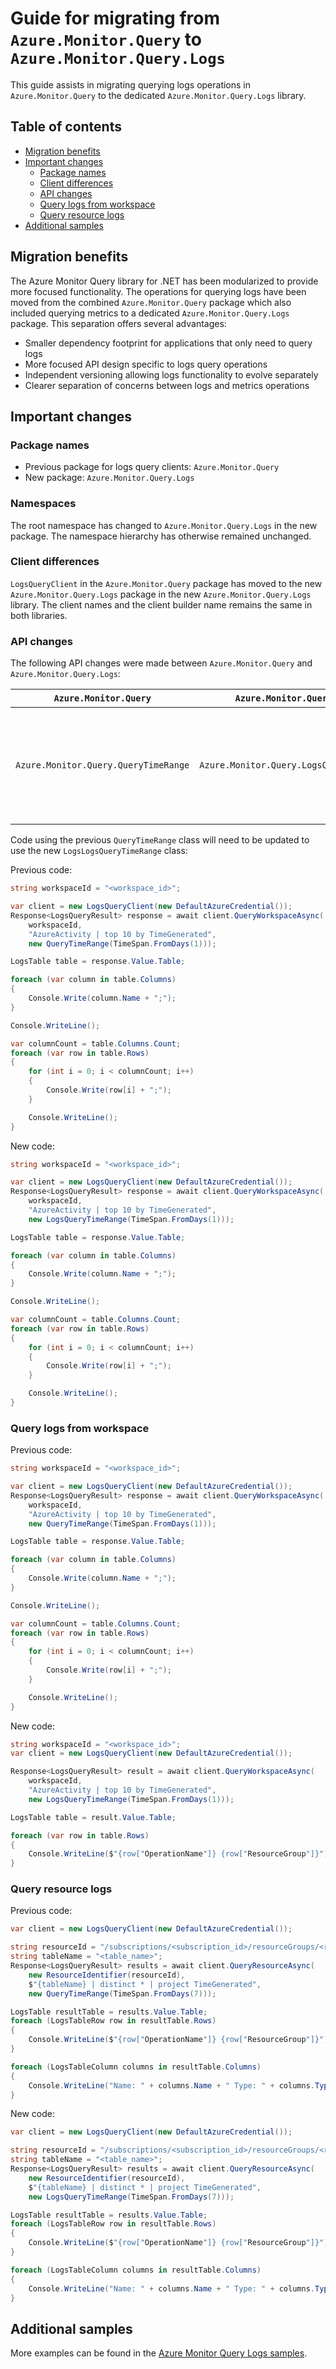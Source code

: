 # Guide for migrating from `Azure.Monitor.Query` to `Azure.Monitor.Query.Logs`

This guide assists in migrating querying logs operations in `Azure.Monitor.Query` to the dedicated `Azure.Monitor.Query.Logs` library.

## Table of contents

- [Migration benefits](#migration-benefits)
- [Important changes](#important-changes)
    - [Package names](#package-names)
    - [Client differences](#client-differences)
    - [API changes](#api-changes)
    - [Query logs from workspace](#query-logs-from-workspace)
    - [Query resource logs](#query-resource-logs)
- [Additional samples](#additional-samples)

## Migration benefits

The Azure Monitor Query library for .NET has been modularized to provide more focused functionality. The operations for querying logs have been moved from the combined `Azure.Monitor.Query` package which also included querying metrics to a dedicated `Azure.Monitor.Query.Logs` package. This separation offers several advantages:

- Smaller dependency footprint for applications that only need to query logs 
- More focused API design specific to logs query operations
- Independent versioning allowing logs functionality to evolve separately
- Clearer separation of concerns between logs and metrics operations

## Important changes

### Package names

- Previous package for logs query clients: `Azure.Monitor.Query`
- New package: `Azure.Monitor.Query.Logs`

### Namespaces

The root namespace has changed to `Azure.Monitor.Query.Logs` in the new package.  The namespace hierarchy has otherwise remained unchanged.

### Client differences

`LogsQueryClient` in the `Azure.Monitor.Query` package  has moved to the new `Azure.Monitor.Query.Logs` package in the new `Azure.Monitor.Query.Logs` library. The client names and the client builder name remains the same in both libraries.

### API changes

The following API changes were made between `Azure.Monitor.Query` and `Azure.Monitor.Query.Logs`:

| `Azure.Monitor.Query` | `Azure.Monitor.Query.Logs`                                  | Notes                                           |
|------------------------|-------------------------------------------------------------|-------------------------------------------------|
| `Azure.Monitor.Query.QueryTimeRange ` | `Azure.Monitor.Query.LogsQueryTimeRange ` | Used to specify the time range for logs queries |

Code using the previous `QueryTimeRange` class will need to be updated to use the new `LogsLogsQueryTimeRange` class:

Previous code:
```C# Snippet:QueryLogsPrintTable
string workspaceId = "<workspace_id>";

var client = new LogsQueryClient(new DefaultAzureCredential());
Response<LogsQueryResult> response = await client.QueryWorkspaceAsync(
    workspaceId,
    "AzureActivity | top 10 by TimeGenerated",
    new QueryTimeRange(TimeSpan.FromDays(1)));

LogsTable table = response.Value.Table;

foreach (var column in table.Columns)
{
    Console.Write(column.Name + ";");
}

Console.WriteLine();

var columnCount = table.Columns.Count;
foreach (var row in table.Rows)
{
    for (int i = 0; i < columnCount; i++)
    {
        Console.Write(row[i] + ";");
    }

    Console.WriteLine();
}
```

New code:
```C# Snippet:QueryLogs_QueryLogsPrintTable
string workspaceId = "<workspace_id>";

var client = new LogsQueryClient(new DefaultAzureCredential());
Response<LogsQueryResult> response = await client.QueryWorkspaceAsync(
    workspaceId,
    "AzureActivity | top 10 by TimeGenerated",
    new LogsQueryTimeRange(TimeSpan.FromDays(1)));

LogsTable table = response.Value.Table;

foreach (var column in table.Columns)
{
    Console.Write(column.Name + ";");
}

Console.WriteLine();

var columnCount = table.Columns.Count;
foreach (var row in table.Rows)
{
    for (int i = 0; i < columnCount; i++)
    {
        Console.Write(row[i] + ";");
    }

    Console.WriteLine();
}
```

### Query logs from workspace

Previous code:
```C# Snippet:QueryLogsPrintTable
string workspaceId = "<workspace_id>";

var client = new LogsQueryClient(new DefaultAzureCredential());
Response<LogsQueryResult> response = await client.QueryWorkspaceAsync(
    workspaceId,
    "AzureActivity | top 10 by TimeGenerated",
    new QueryTimeRange(TimeSpan.FromDays(1)));

LogsTable table = response.Value.Table;

foreach (var column in table.Columns)
{
    Console.Write(column.Name + ";");
}

Console.WriteLine();

var columnCount = table.Columns.Count;
foreach (var row in table.Rows)
{
    for (int i = 0; i < columnCount; i++)
    {
        Console.Write(row[i] + ";");
    }

    Console.WriteLine();
}
```

New code:
```C# Snippet:QueryLogs_QueryLogsAsTable
string workspaceId = "<workspace_id>";
var client = new LogsQueryClient(new DefaultAzureCredential());

Response<LogsQueryResult> result = await client.QueryWorkspaceAsync(
    workspaceId,
    "AzureActivity | top 10 by TimeGenerated",
    new LogsQueryTimeRange(TimeSpan.FromDays(1)));

LogsTable table = result.Value.Table;

foreach (var row in table.Rows)
{
    Console.WriteLine($"{row["OperationName"]} {row["ResourceGroup"]}");
}
```

### Query resource logs

Previous code:

```C# Snippet:QueryResource
var client = new LogsQueryClient(new DefaultAzureCredential());

string resourceId = "/subscriptions/<subscription_id>/resourceGroups/<resource_group_name>/providers/<resource_provider>/<resource>";
string tableName = "<table_name>";
Response<LogsQueryResult> results = await client.QueryResourceAsync(
    new ResourceIdentifier(resourceId),
    $"{tableName} | distinct * | project TimeGenerated",
    new QueryTimeRange(TimeSpan.FromDays(7)));

LogsTable resultTable = results.Value.Table;
foreach (LogsTableRow row in resultTable.Rows)
{
    Console.WriteLine($"{row["OperationName"]} {row["ResourceGroup"]}");
}

foreach (LogsTableColumn columns in resultTable.Columns)
{
    Console.WriteLine("Name: " + columns.Name + " Type: " + columns.Type);
}
```

New code:

```C# Snippet:QueryLogs_QueryResource
var client = new LogsQueryClient(new DefaultAzureCredential());

string resourceId = "/subscriptions/<subscription_id>/resourceGroups/<resource_group_name>/providers/<resource_provider>/<resource>";
string tableName = "<table_name>";
Response<LogsQueryResult> results = await client.QueryResourceAsync(
    new ResourceIdentifier(resourceId),
    $"{tableName} | distinct * | project TimeGenerated",
    new LogsQueryTimeRange(TimeSpan.FromDays(7)));

LogsTable resultTable = results.Value.Table;
foreach (LogsTableRow row in resultTable.Rows)
{
    Console.WriteLine($"{row["OperationName"]} {row["ResourceGroup"]}");
}

foreach (LogsTableColumn columns in resultTable.Columns)
{
    Console.WriteLine("Name: " + columns.Name + " Type: " + columns.Type);
}
```

## Additional samples

More examples can be found in the [Azure Monitor Query Logs samples][logs-samples].

<!-- Links -->
[logs-samples]: https://github.com/Azure/azure-sdk-for-java/blob/main/sdk/monitor/Azure.Monitor.Query.Logs/src/samples/README.md
